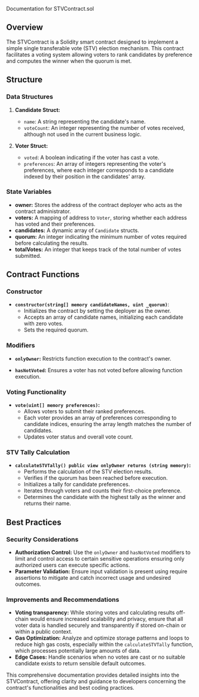 Documentation for STVContract.sol

## Overview

The STVContract is a Solidity smart contract designed to implement a simple single transferable vote (STV) election mechanism. This contract facilitates a voting system allowing voters to rank candidates by preference and computes the winner when the quorum is met.

## Structure

### Data Structures

1. **Candidate Struct:**
   
   - `name`: A string representing the candidate's name.
   - `voteCount`: An integer representing the number of votes received, although not used in the current business logic.

2. **Voter Struct:**
   
   - `voted`: A boolean indicating if the voter has cast a vote.
   - `preferences`: An array of integers representing the voter's preferences, where each integer corresponds to a candidate indexed by their position in the candidates' array.

### State Variables

- **owner:** Stores the address of the contract deployer who acts as the contract administrator.
- **voters:** A mapping of address to `Voter`, storing whether each address has voted and their preferences.
- **candidates:** A dynamic array of `Candidate` structs.
- **quorum:** An integer indicating the minimum number of votes required before calculating the results.
- **totalVotes:** An integer that keeps track of the total number of votes submitted.

## Contract Functions

### Constructor

- **`constructor(string[] memory candidateNames, uint _quorum)`**:
  - Initializes the contract by setting the deployer as the owner.
  - Accepts an array of candidate names, initializing each candidate with zero votes.
  - Sets the required quorum.

### Modifiers

- **`onlyOwner`:** Restricts function execution to the contract's owner.

- **`hasNotVoted`:** Ensures a voter has not voted before allowing function execution.

### Voting Functionality

- **`vote(uint[] memory preferences)`:**
  - Allows voters to submit their ranked preferences.
  - Each voter provides an array of preferences corresponding to candidate indices, ensuring the array length matches the number of candidates.
  - Updates voter status and overall vote count.

### STV Tally Calculation

- **`calculateSTVTally() public view onlyOwner returns (string memory)`:**
  - Performs the calculation of the STV election results.
  - Verifies if the quorum has been reached before execution.
  - Initializes a tally for candidate preferences.
  - Iterates through voters and counts their first-choice preference.
  - Determines the candidate with the highest tally as the winner and returns their name.

## Best Practices

### Security Considerations

- **Authorization Control:** Use the `onlyOwner` and `hasNotVoted` modifiers to limit and control access to certain sensitive operations ensuring only authorized users can execute specific actions.
- **Parameter Validation:** Ensure input validation is present using require assertions to mitigate and catch incorrect usage and undesired outcomes.

### Improvements and Recommendations

- **Voting transparency:** While storing votes and calculating results off-chain would ensure increased scalability and privacy, ensure that all voter data is handled securely and transparently if stored on-chain or within a public context.
- **Gas Optimization:** Analyze and optimize storage patterns and loops to reduce high gas costs, especially within the `calculateSTVTally` function, which processes potentially large amounts of data.
- **Edge Cases:** Handle scenarios when no votes are cast or no suitable candidate exists to return sensible default outcomes.

This comprehensive documentation provides detailed insights into the STVContract, offering clarity and guidance to developers concerning the contract's functionalities and best coding practices.

